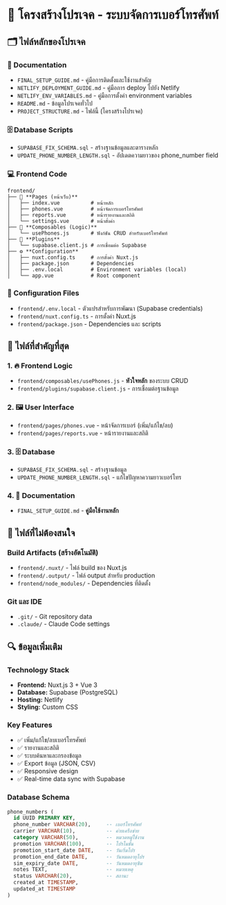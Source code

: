 # 📁 โครงสร้างโปรเจค - ระบบจัดการเบอร์โทรศัพท์

## 🗂️ **ไฟล์หลักของโปรเจค**

### **📄 Documentation**
- `FINAL_SETUP_GUIDE.md` - คู่มือการติดตั้งและใช้งานสำคัญ
- `NETLIFY_DEPLOYMENT_GUIDE.md` - คู่มือการ deploy ไปยัง Netlify
- `NETLIFY_ENV_VARIABLES.md` - คู่มือการตั้งค่า environment variables
- `README.md` - ข้อมูลโปรเจคทั่วไป
- `PROJECT_STRUCTURE.md` - ไฟล์นี้ (โครงสร้างโปรเจค)

### **🗄️ Database Scripts**
- `SUPABASE_FIX_SCHEMA.sql` - สร้างฐานข้อมูลและตารางหลัก
- `UPDATE_PHONE_NUMBER_LENGTH.sql` - อัปเดตความยาวของ phone_number field

### **💻 Frontend Code**
```
frontend/
├── 📱 **Pages (หน้าเว็บ)**
│   ├── index.vue          # หน้าหลัก
│   ├── phones.vue         # หน้าจัดการเบอร์โทรศัพท์
│   ├── reports.vue        # หน้ารายงานและสถิติ
│   └── settings.vue       # หน้าตั้งค่า
├── 🔧 **Composables (Logic)**
│   └── usePhones.js       # ฟังก์ชัน CRUD สำหรับเบอร์โทรศัพท์
├── 🔌 **Plugins**
│   └── supabase.client.js # การเชื่อมต่อ Supabase
├── ⚙️ **Configuration**
│   ├── nuxt.config.ts     # การตั้งค่า Nuxt.js
│   ├── package.json       # Dependencies
│   ├── .env.local         # Environment variables (local)
│   └── app.vue            # Root component
```

### **🔧 Configuration Files**
- `frontend/.env.local` - ตัวแปรสำหรับการพัฒนา (Supabase credentials)
- `frontend/nuxt.config.ts` - การตั้งค่า Nuxt.js
- `frontend/package.json` - Dependencies และ scripts

## 🎯 **ไฟล์ที่สำคัญที่สุด**

### **1. 🔥 Frontend Logic**
- `frontend/composables/usePhones.js` - **หัวใจหลัก** ของระบบ CRUD
- `frontend/plugins/supabase.client.js` - การเชื่อมต่อฐานข้อมูล

### **2. 🖼️ User Interface**
- `frontend/pages/phones.vue` - หน้าจัดการเบอร์ (เพิ่ม/แก้ไข/ลบ)
- `frontend/pages/reports.vue` - หน้ารายงานและสถิติ

### **3. 🗄️ Database**
- `SUPABASE_FIX_SCHEMA.sql` - สร้างฐานข้อมูล
- `UPDATE_PHONE_NUMBER_LENGTH.sql` - แก้ไขปัญหาความยาวเบอร์โทร

### **4. 📖 Documentation**
- `FINAL_SETUP_GUIDE.md` - **คู่มือใช้งานหลัก**

## 🚫 **ไฟล์ที่ไม่ต้องสนใจ**

### **Build Artifacts (สร้างอัตโนมัติ)**
- `frontend/.nuxt/` - ไฟล์ build ของ Nuxt.js
- `frontend/.output/` - ไฟล์ output สำหรับ production
- `frontend/node_modules/` - Dependencies ที่ติดตั้ง

### **Git และ IDE**
- `.git/` - Git repository data
- `.claude/` - Claude Code settings

## 🔍 **ข้อมูลเพิ่มเติม**

### **Technology Stack**
- **Frontend:** Nuxt.js 3 + Vue 3
- **Database:** Supabase (PostgreSQL)
- **Hosting:** Netlify
- **Styling:** Custom CSS

### **Key Features**
- ✅ เพิ่ม/แก้ไข/ลบเบอร์โทรศัพท์
- ✅ รายงานและสถิติ
- ✅ ระบบค้นหาและกรองข้อมูล
- ✅ Export ข้อมูล (JSON, CSV)
- ✅ Responsive design
- ✅ Real-time data sync with Supabase

### **Database Schema**
```sql
phone_numbers (
  id UUID PRIMARY KEY,
  phone_number VARCHAR(20),     -- เบอร์โทรศัพท์
  carrier VARCHAR(10),          -- ค่ายเครือข่าย
  category VARCHAR(50),         -- หมวดหมู่ใช้งาน
  promotion VARCHAR(100),       -- โปรโมชั่น
  promotion_start_date DATE,    -- วันเริ่มโปร
  promotion_end_date DATE,      -- วันหมดอายุโปร
  sim_expiry_date DATE,         -- วันหมดอายุซิม
  notes TEXT,                   -- หมายเหตุ
  status VARCHAR(20),           -- สถานะ
  created_at TIMESTAMP,
  updated_at TIMESTAMP
)
```